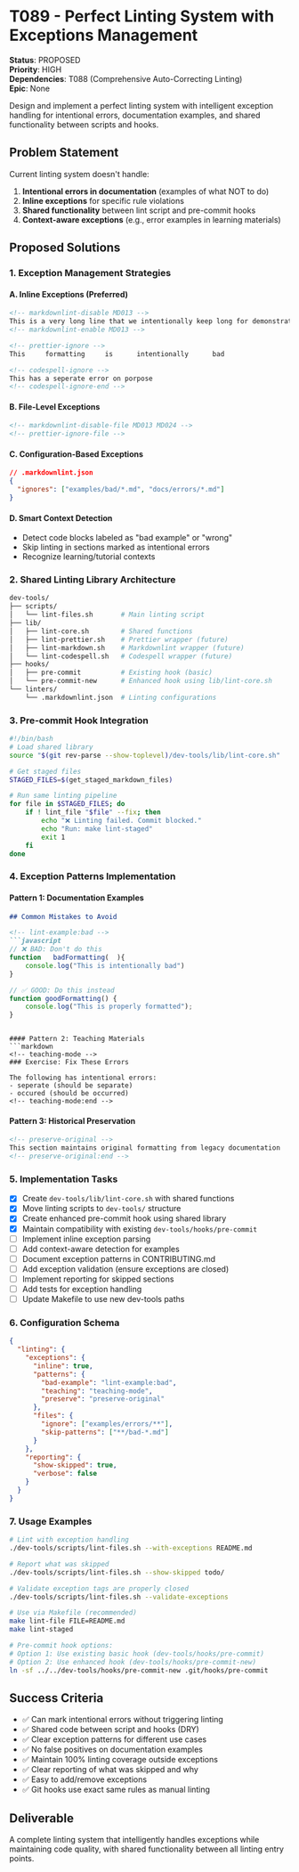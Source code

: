 # T089 - Perfect Linting System with Exceptions Management

**Status**: PROPOSED  
**Priority**: HIGH  
**Dependencies**: T088 (Comprehensive Auto-Correcting Linting)  
**Epic**: None

Design and implement a perfect linting system with intelligent exception handling for intentional errors, 
documentation examples, and shared functionality between scripts and hooks.

## Problem Statement

Current linting system doesn't handle:
1. **Intentional errors in documentation** (examples of what NOT to do)
2. **Inline exceptions** for specific rule violations
3. **Shared functionality** between lint script and pre-commit hooks
4. **Context-aware exceptions** (e.g., error examples in learning materials)

## Proposed Solutions

### 1. Exception Management Strategies

#### A. Inline Exceptions (Preferred)
```markdown
<!-- markdownlint-disable MD013 -->
This is a very long line that we intentionally keep long for demonstration purposes...
<!-- markdownlint-enable MD013 -->

<!-- prettier-ignore -->
This     formatting     is      intentionally      bad

<!-- codespell-ignore -->
This has a seperate error on porpose
<!-- codespell-ignore-end -->
```

#### B. File-Level Exceptions
```markdown
<!-- markdownlint-disable-file MD013 MD024 -->
<!-- prettier-ignore-file -->
```

#### C. Configuration-Based Exceptions
```json
// .markdownlint.json
{
  "ignores": ["examples/bad/*.md", "docs/errors/*.md"]
}
```

#### D. Smart Context Detection
- Detect code blocks labeled as "bad example" or "wrong"
- Skip linting in sections marked as intentional errors
- Recognize learning/tutorial contexts

### 2. Shared Linting Library Architecture

```bash
dev-tools/
├── scripts/
│   └── lint-files.sh       # Main linting script
├── lib/
│   ├── lint-core.sh        # Shared functions
│   ├── lint-prettier.sh    # Prettier wrapper (future)
│   ├── lint-markdown.sh    # Markdownlint wrapper (future)
│   └── lint-codespell.sh   # Codespell wrapper (future)
├── hooks/
│   ├── pre-commit          # Existing hook (basic)
│   └── pre-commit-new      # Enhanced hook using lib/lint-core.sh
└── linters/
    └── .markdownlint.json  # Linting configurations
```

### 3. Pre-commit Hook Integration

```bash
#!/bin/bash
# Load shared library
source "$(git rev-parse --show-toplevel)/dev-tools/lib/lint-core.sh"

# Get staged files
STAGED_FILES=$(get_staged_markdown_files)

# Run same linting pipeline
for file in $STAGED_FILES; do
    if ! lint_file "$file" --fix; then
        echo "❌ Linting failed. Commit blocked."
        echo "Run: make lint-staged"
        exit 1
    fi
done
```

### 4. Exception Patterns Implementation

#### Pattern 1: Documentation Examples
```markdown
## Common Mistakes to Avoid

<!-- lint-example:bad -->
```javascript
// ❌ BAD: Don't do this
function   badFormatting(  ){
    console.log("This is intentionally bad")
}
```
<!-- lint-example:end -->

<!-- lint-example:good -->
```javascript
// ✅ GOOD: Do this instead
function goodFormatting() {
    console.log("This is properly formatted");
}
```
<!-- lint-example:end -->
```

#### Pattern 2: Teaching Materials
```markdown
<!-- teaching-mode -->
### Exercise: Fix These Errors

The following has intentional errors:
- seperate (should be separate)
- occured (should be occurred)
<!-- teaching-mode:end -->
```

#### Pattern 3: Historical Preservation
```markdown
<!-- preserve-original -->
This section maintains original formatting from legacy documentation
<!-- preserve-original:end -->
```

### 5. Implementation Tasks

- [x] Create `dev-tools/lib/lint-core.sh` with shared functions
- [x] Move linting scripts to `dev-tools/` structure
- [x] Create enhanced pre-commit hook using shared library
- [x] Maintain compatibility with existing `dev-tools/hooks/pre-commit`
- [ ] Implement inline exception parsing
- [ ] Add context-aware detection for examples
- [ ] Document exception patterns in CONTRIBUTING.md
- [ ] Add exception validation (ensure exceptions are closed)
- [ ] Implement reporting for skipped sections
- [ ] Add tests for exception handling
- [ ] Update Makefile to use new dev-tools paths

### 6. Configuration Schema

```json
{
  "linting": {
    "exceptions": {
      "inline": true,
      "patterns": {
        "bad-example": "lint-example:bad",
        "teaching": "teaching-mode",
        "preserve": "preserve-original"
      },
      "files": {
        "ignore": ["examples/errors/**"],
        "skip-patterns": ["**/bad-*.md"]
      }
    },
    "reporting": {
      "show-skipped": true,
      "verbose": false
    }
  }
}
```

### 7. Usage Examples

```bash
# Lint with exception handling
./dev-tools/scripts/lint-files.sh --with-exceptions README.md

# Report what was skipped
./dev-tools/scripts/lint-files.sh --show-skipped todo/

# Validate exception tags are properly closed
./dev-tools/scripts/lint-files.sh --validate-exceptions

# Use via Makefile (recommended)
make lint-file FILE=README.md
make lint-staged

# Pre-commit hook options:
# Option 1: Use existing basic hook (dev-tools/hooks/pre-commit)
# Option 2: Use enhanced hook (dev-tools/hooks/pre-commit-new)
ln -sf ../../dev-tools/hooks/pre-commit-new .git/hooks/pre-commit
```

## Success Criteria

- ✅ Can mark intentional errors without triggering linting
- ✅ Shared code between script and hooks (DRY)
- ✅ Clear exception patterns for different use cases
- ✅ No false positives on documentation examples
- ✅ Maintain 100% linting coverage outside exceptions
- ✅ Clear reporting of what was skipped and why
- ✅ Easy to add/remove exceptions
- ✅ Git hooks use exact same rules as manual linting

## Deliverable

A complete linting system that intelligently handles exceptions while maintaining code quality, 
with shared functionality between all linting entry points.
